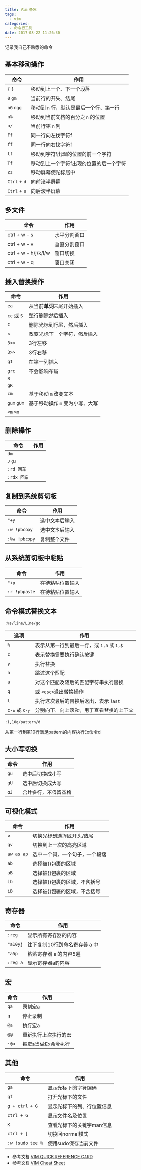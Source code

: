 ```yaml
---
title: Vim 备忘
tags:
  - vim
categories:
  - 命令行工具
date: 2017-08-22 11:26:30
---
```




记录我自己不熟悉的命令

## 基本移动操作

命令|作用
--|--
`{` `}` | 移动到上一个、下一个段落
`0` `gm` | 当前行的开头、结尾
`nG` `ngg` | 移动到 `n` 行，默认是最后一个行、第一行
`n%` | 移动到当前文档的百分之 `n` 的位置
`n/` | 当前行第 `n` 列
`Ff`| 同一行向左找字符f
`ff`| 同一行向右找字符f
`tf`| 移动到字符f出现的位置的前一个字符
`Tf`| 移动到上一个字符f出现的位置的后一个字符
`zz` | 移动屏幕使光标居中
`Ctrl` + `d` | 向前滚半屏幕
`Ctrl` + `u` | 向后滚半屏幕

## 多文件

命令|作用
--|--
ctrl + w + s | 水平分割窗口
ctrl + w + v | 垂直分割窗口
ctrl + w + h/j/k/l/w | 窗口切换
ctrl + w + q | 窗口关闭


## 插入替换操作

命令|作用
--|--
`ea`|从当前**单词**末尾开始插入
`cc` 或 `S`|整行删除然后插入
`C`|删除光标到行尾，然后插入
`s`|改变光标下一个字符，然后插入
`3<<`| 3行左移
`3>>`| 3行右移
`gI`|在第一列插入
`grc`| 不会影响布局
`R`|
`gR`|
`cm`| 基于移动 `m` 改变文本
`gum` `gUm`| 基于移动操作 `m` 变为小写、大写
`<m` `>m`|

## 删除操作

命令|作用
--|--
`dm`|
`J` `gJ`|
`:rd 回车`|
`:rdx 回车`|

## 复制到系统剪切板

命令|作用
--|--
`"+y`|选中文本后输入
`:w !pbcopy`|选中文本后输入
`:%w !pbcopy`|复制整个文件

## 从系统剪切板中粘贴

命令|作用
--|--
`"+p`|在待粘贴位置输入
`:r !pbpaste`|在待粘贴位置输入

## 命令模式替换文本

```vim
:%s/line/Line/gc
```

选项|作用
--|--
`%`| 表示从第一行到最后一行，或 `1,5` 或 `1,$`
`c`| 表示替换需要执行确认按键
`y`| 执行替换
`n`| 跳过这个匹配
`a`| 对这个匹配及随后的匹配字符串执行替换
`q`| 或 `<esc>`退出替换操作
`l`| 执行这次最后的替换后退出，表示 `last`
`C-e` 或 `C-y`| 分别向下、向上滚动，用于查看替换的上下文

```vim
:1,10g/pattern/d
```

从第一行到第10行满足pattern的内容执行Ex命令d

## 大小写切换

命令|作用
--|--
`gu`|选中后切换成小写
`gU`|选中后切换成大写
`gJ`| 合并多行，不保留空格

## 可视化模式

命令|作用
--|--
`o`| 切换光标到选择区开头/结尾
`gv`|切换到上一次的高亮区域
`aw as ap`|选中一个词，一个句子，一个段落
`ab`| 选择被()包裹的区域
`aB`| 选择被{}包裹的区域
`ib`| 选择被()包裹的区域，不含括号
`iB`| 选择被{}包裹的区域，不含括号

## 寄存器

命令|作用
--|--
`:reg`|显示所有寄存器的内容
`"a10yj`|往下复制10行到命名寄存器 a 中
`"a5p`|粘贴寄存器 a 的内容5遍
`:reg a`|显示寄存器a的内容

## 宏

命令|作用
--|--
`qa`| 录制宏a
`q`| 停止录制
`@a`| 执行宏a
`@@`| 重新执行上次执行的宏
`:@a`|把宏a当做Ex命令执行

## 其他

命令|作用
--|--
`ga`|显示光标下的字符编码
`gf`|打开光标下的文件
`g + ctrl + G`|显示光标下的列、行位置信息
`ctrl + G`|显示文件名及位置
`K`|查看光标下的关键字man信息
`ctrl + [`|切换回normal模式
`:w !sudo tee %` | 使用sudo保存当前文件


- 参考文档 [VIM QUICK REFERENCE CARD](http://tnerual.eriogerg.free.fr/vimqrc.html)
- 参考文档 [VIM Cheat Sheet](https://vim.rtorr.com/lang/zh_cn/)
